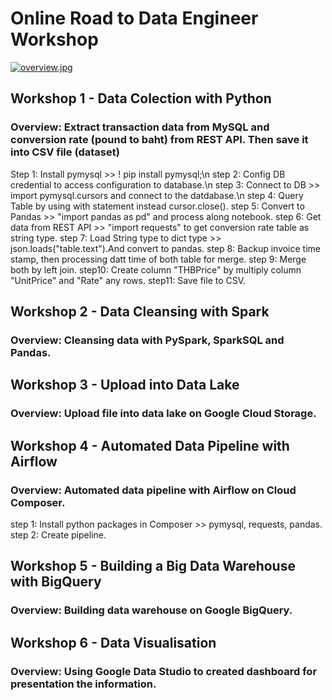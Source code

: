 # Online Road to Data Engineer Workshop

[![overview.jpg](https://i.postimg.cc/vDFc0mtr/overview.jpg)](https://postimg.cc/jncx5t92)

## Workshop 1 - Data Colection with Python
### Overview: Extract transaction data from MySQL and conversion rate (pound to baht) from REST API. Then save it into CSV file (dataset)
Step 1: Install pymysql >> ! pip install pymysql;\n
step 2: Config DB credential to access configuration to database.\n
step 3: Connect to DB >> import pymysql.cursors and connect to the datdabase.\n
step 4: Query Table by using with statement instead cursor.close().
step 5: Convert to Pandas >> "import pandas as pd" and process along notebook.
step 6: Get data from REST API >> "import requests" to get conversion rate table as string type.
step 7: Load String type to dict type >> json.loads("table.text").And convert to pandas.
step 8: Backup invoice time stamp, then processing datt time of both table for merge.
step 9: Merge both by left join.
step10: Create column "THBPrice" by multiply column "UnitPrice" and "Rate" any rows.
step11: Save file to CSV.

## Workshop 2 - Data Cleansing with Spark
### Overview: Cleansing data with PySpark, SparkSQL and Pandas.

## Workshop 3 - Upload into Data Lake
### Overview: Upload file into data lake on Google Cloud Storage.

## Workshop 4 - Automated Data Pipeline with Airflow
### Overview: Automated data pipeline with Airflow on Cloud Composer.
step 1: Install python packages in Composer >> pymysql, requests, pandas.
step 2: Create pipeline.

## Workshop 5 - Building a Big Data Warehouse with BigQuery
### Overview: Building data warehouse on Google BigQuery.

## Workshop 6 - Data Visualisation
### Overview: Using Google Data Studio to created dashboard for presentation the information.